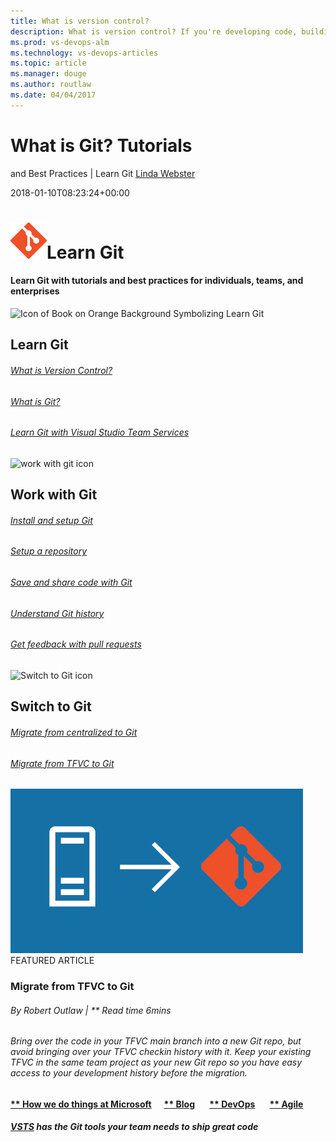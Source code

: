```yaml
---
title: What is version control?
description: What is version control? If you're developing code, building websites, or writing documentation, using version control is essential to protect your work.
ms.prod: vs-devops-alm
ms.technology: vs-devops-articles
ms.topic: article
ms.manager: douge
ms.author: routlaw
ms.date: 04/04/2017
---
```

# What is Git? Tutorials
and Best Practices | Learn Git 
  [Linda
Webster](https://www.visualstudio.com/author/linda/ "Posts by Linda Webster")
  
2018-01-10T08:23:24+00:00
# ![git-logo-58x58](_img/git-logo-58x58.png)Learn Git
#### Learn Git with tutorials and best practices for individuals, teams, and enterprises
![Icon of Book on Orange Background Symbolizing Learn
Git](_img/LearnGit_64x-2.png)
## Learn Git
###### [What is Version Control?](what-is-version-control.md "What is Version Control?")
###### [What is Git?](what-is-git.md "What is Git?")
###### [Learn Git with Visual Studio Team Services](learn-git-with-team-services.md "Learn Git with Visual Studio Team Services")
![work with git
icon](_img/WorkWithGit_64x-2.png)
## Work with Git
###### [Install and setup Git](install-and-set-up-git.md "Install and Setup Git")
###### [Setup a repository](set-up-a-git-repository.md "Setup a Git repository")
###### [Save and share code with Git](git-share-code.md "Save and share code with Git")
###### [Understand Git history](understand-git-history.md "Understand Git history")
###### [Get feedback with pull requests](git-pull-requests.md "Get feedback with pull requests")
![Switch to Git
icon](_img/SwitchToGit_64x-2.png)
## Switch to Git
###### [Migrate from centralized to Git](centralized-to-git.md "Migrate from centralized to Git")
###### [Migrate from TFVC to Git](migrate-from-tfvc-to-git.md "Migrate from TFVC to Git")
![](_img/migrate-git-468x263.png)
FEATURED
ARTICLE
### Migrate from TFVC to Git
###### By Robert Outlaw | ** Read time 6mins
###### Bring over the code in your TFVC main branch into a new Git repo, but avoid bringing over your TFVC checkin history with it. Keep your existing TFVC in the same team project as your new Git repo so you have easy access to your development history before the migration.
[](migrate-from-tfvc-to-git.md)
#### [** How we do things at Microsoft](https://www.visualstudio.com/articles/devopsmsft/overview)      [** Blog](https://blogs.msdn.microsoft.com/visualstudioalm "Blog")       [** DevOps](https://www.visualstudio.com/devops/)       [** Agile](https://www.visualstudio.com/agile "Agile")
##### [VSTS](https://www.visualstudio.com/team-services/) has the Git tools your team needs to ship great code